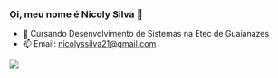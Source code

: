 ### Oi, meu nome é Nicoly Silva 👋


- 🔭 Cursando Desenvolvimento de Sistemas na Etec de Guaianazes
- 📫 Email: nicolyssilva21@gmail.com

<div>
  <a href="https://instagram.com/niczonha" target="_blank"><img src="https://img.shields.io/badge/-Instagram-%23E4405F?style=for-the-badge&logo=instagram&logoColor=white" target="_blank"></a>
  </div>
